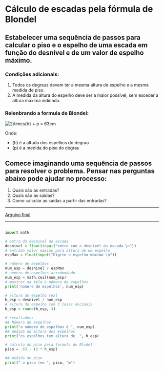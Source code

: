# Cálculo de escadas pela fórmula de Blondel

## Estabelecer uma sequência de passos para calcular o piso e o espelho de uma escada em função do desnível e de um valor de espelho máximo.

### Condições adicionais:

1. Todos os degraus devem ter a mesma altura de espelho e a mesma medida de piso.
2. A medida da altura do espelho deve ser a maior possível, sem exceder a altura máxima indicada.

### Relenbrando a formula de Blondel:


<img src="https://latex.codecogs.com/svg.latex?\Large&space;2\times{h} + p = 63cm" title="2\times{h} + p = 63cm" />


Onde: 
- \(h\) é a altuda dos espelhos do degrau
- \(p\) é a medida do piso do degrau

## Comece imaginando uma sequência de passos para resolver o problema. Pensar nas perguntas abaixo pode ajudar no processo:
1. Quais são as entradas?
2. Quais são as saídas?
3. Como calcular as saídas a partir das entradas?


______________________________


[Arquivo final](./calculoDeEscadas.py)

______________________________

<!-- language-all: python -->


```Python

import math

# entra do desnivel da escada
desnivel = float(input("entre com o desnível da escada \n"))
# entrada valor máximo para altura de um espelho
espMax = float(input("Digite o espelho máximo \n"))

# número de espelhos
num_esp = desnivel / espMax
# numero de espelhos arredondado
num_esp = math.ceil(num_esp)
# mostrar na tela o número de espelhos
print('número de espelhos', num_esp)

# altura do espelho real
h_esp = desnivel / num_esp
# altura do espelho com 3 casas decimais
h_esp = round(h_esp, 3)

# resultados:
## Número de espelhos
print("o número de espelhos é ", num_esp)
## medida da altura dos espelhos
print("os espelhos tem altura de  ", h_esp)

# calculo do piso pela formula de Blodel
piso = .63 - (2 * h_esp)

## medida do piso
print(" o piso tem ", piso, "m")


```

